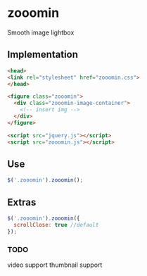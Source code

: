 # zooomin
Smooth image lightbox

## Implementation

```html
<head>
<link rel="stylesheet" href="zooomin.css">
</head>

<figure class="zooomin">
  <div class="zooomin-image-container">
    <!-- insert img -->
  </div>
</figure>

<script src="jquery.js"></script>
<script src="zooomin.js"></script>
```

## Use

```javascript
$('.zooomin').zooomin();
```

## Extras

```javascript
$('.zooomin').zooomin({
  scrollClose: true //default
});
```

### TODO
video support
thumbnail support
